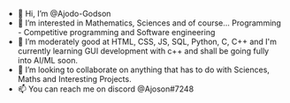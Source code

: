 - 👋 Hi, I’m @Ajodo-Godson
- 👀 I’m interested in Mathematics, Sciences and of course... Programming - Competitive programming and Software engineering
- 🌱 I’m moderately good at HTML, CSS, JS, SQL, Python, C, C++  and I'm currently learning GUI development with c++ and shall be going fully into AI/ML soon.
- 💞️ I’m looking to collaborate on anything that has to do with Sciences, Maths and Interesting Projects.
- 📫 You can reach me on discord @Ajoson#7248

<!---
Ajodo-Godson/Ajodo-Godson is a ✨ special ✨ repository because its `README.md` (this file) appears on your GitHub profile.
You can click the Preview link to take a look at your changes.
--->
